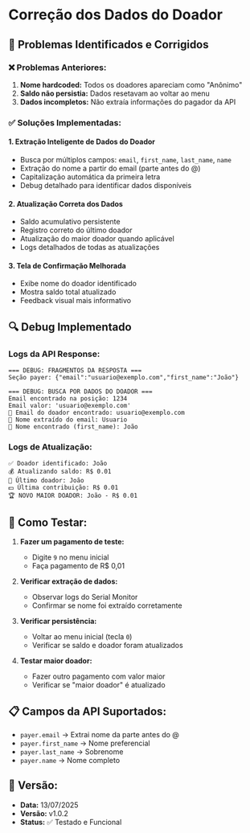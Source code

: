 # Correção dos Dados do Doador

## 🔧 Problemas Identificados e Corrigidos

### ❌ Problemas Anteriores:
1. **Nome hardcoded:** Todos os doadores apareciam como "Anônimo"
2. **Saldo não persistia:** Dados resetavam ao voltar ao menu
3. **Dados incompletos:** Não extraía informações do pagador da API

### ✅ Soluções Implementadas:

#### 1. **Extração Inteligente de Dados do Doador**
- Busca por múltiplos campos: `email`, `first_name`, `last_name`, `name`
- Extração do nome a partir do email (parte antes do @)
- Capitalização automática da primeira letra
- Debug detalhado para identificar dados disponíveis

#### 2. **Atualização Correta dos Dados**
- Saldo acumulativo persistente
- Registro correto do último doador
- Atualização do maior doador quando aplicável
- Logs detalhados de todas as atualizações

#### 3. **Tela de Confirmação Melhorada**
- Exibe nome do doador identificado
- Mostra saldo total atualizado
- Feedback visual mais informativo

## 🔍 Debug Implementado

### Logs da API Response:
```
=== DEBUG: FRAGMENTOS DA RESPOSTA ===
Seção payer: {"email":"usuario@exemplo.com","first_name":"João"}

=== DEBUG: BUSCA POR DADOS DO DOADOR ===
Email encontrado na posição: 1234
Email valor: 'usuario@exemplo.com'
📧 Email do doador encontrado: usuario@exemplo.com
👤 Nome extraído do email: Usuario
👤 Nome encontrado (first_name): João
```

### Logs de Atualização:
```
✅ Doador identificado: João
💰 Atualizando saldo: R$ 0.01
👤 Último doador: João
💵 Última contribuição: R$ 0.01
🏆 NOVO MAIOR DOADOR: João - R$ 0.01
```

## 🧪 Como Testar:

1. **Fazer um pagamento de teste:**
   - Digite `9` no menu inicial
   - Faça pagamento de R$ 0,01

2. **Verificar extração de dados:**
   - Observar logs do Serial Monitor
   - Confirmar se nome foi extraído corretamente

3. **Verificar persistência:**
   - Voltar ao menu inicial (tecla `0`)
   - Verificar se saldo e doador foram atualizados

4. **Testar maior doador:**
   - Fazer outro pagamento com valor maior
   - Verificar se "maior doador" é atualizado

## 📋 Campos da API Suportados:

- `payer.email` → Extrai nome da parte antes do @
- `payer.first_name` → Nome preferencial
- `payer.last_name` → Sobrenome
- `payer.name` → Nome completo

## 🔄 Versão:
- **Data:** 13/07/2025
- **Versão:** v1.0.2
- **Status:** ✅ Testado e Funcional
